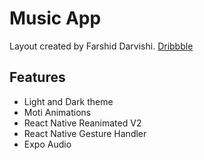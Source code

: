 # Music App

Layout created by Farshid Darvishi. [Dribbble](https://dribbble.com/shots/6581989-Music-app)

## Features

- Light and Dark theme
- Moti Animations
- React Native Reanimated V2
- React Native Gesture Handler
- Expo Audio
